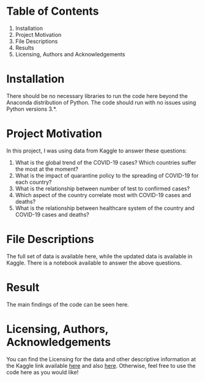 # Table of Contents

1. Installation
2. Project Motivation
3. File Descriptions
4. Results
5. Licensing, Authors and Acknowledgements

# Installation

There should be no necessary libraries to run the code here beyond the Anaconda distribution of Python. The code should run with no issues using Python versions 3.*.

# Project Motivation

In this project, I was using data from Kaggle to answer these questions:

  1. What is the global trend of the COVID-19 cases? Which countries suffer the most at the moment? 
  2. What is the impact of quarantine policy to the spreading of COVID-19 for each country?
  3. What is the relationship between number of test to confirmed cases?
  4. Which aspect of the country correlate most with COVID-19 cases and deaths?
  5. What is the relationship between healthcare system of the country and COVID-19 cases and deaths?  
  
# File Descriptions

The full set of data is available here, while the updated data is available in Kaggle. There is a notebook available to answer the above questions.

# Result

The main findings of the code can be seen here.

# Licensing, Authors, Acknowledgements

You can find the Licensing for the data and other descriptive information at the Kaggle link available [here](https://www.kaggle.com/sudalairajkumar/novel-corona-virus-2019-dataset) and also [here](https://www.kaggle.com/koryto/countryinfo). Otherwise, feel free to use the code here as you would like!

